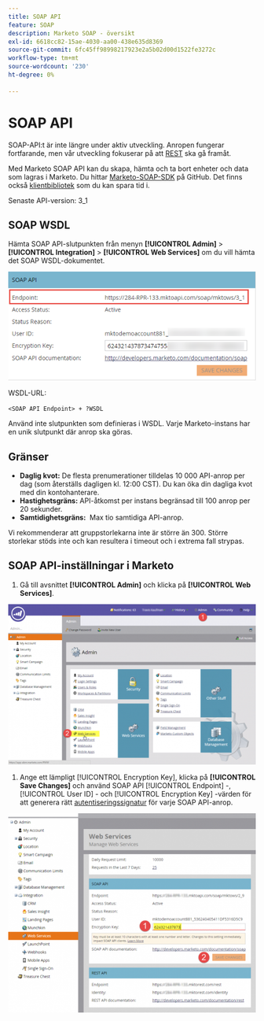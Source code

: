 ```yaml
---
title: SOAP API
feature: SOAP
description: Marketo SOAP - översikt
exl-id: 6618cc82-15ae-4030-aa00-438e635d8369
source-git-commit: 6fc45ff98998217923e2a5b02d00d1522fe3272c
workflow-type: tm+mt
source-wordcount: '230'
ht-degree: 0%

---
```


# SOAP API

SOAP-API:t är inte längre under aktiv utveckling. Anropen fungerar fortfarande, men vår utveckling fokuserar på att [REST](https://developer.adobe.com/marketo-apis/) ska gå framåt.

Med Marketo SOAP API kan du skapa, hämta och ta bort enheter och data som lagras i Marketo. Du hittar [Marketo-SOAP-SDK](https://github.com/Marketo/SOAP-API-Java-Client) på GitHub. Det finns också [klientbibliotek](https://github.com/Marketo/Community-Supported-Client-Libraries) som du kan spara tid i.

Senaste API-version: 3_1

## SOAP WSDL

Hämta SOAP API-slutpunkten från menyn **[!UICONTROL Admin]** > **[!UICONTROL Integration]** > **[!UICONTROL Web Services]** om du vill hämta det SOAP WSDL-dokumentet.

![SOAP slutpunkt](assets/endpoint-soap.png)

WSDL-URL:

`<SOAP API Endpoint> + ?WSDL`

Använd inte slutpunkten som definieras i WSDL. Varje Marketo-instans har en unik slutpunkt där anrop ska göras.

## Gränser

- **Daglig kvot:** De flesta prenumerationer tilldelas 10 000 API-anrop per dag (som återställs dagligen kl. 12:00 CST). Du kan öka din dagliga kvot med din kontohanterare.
- **Hastighetsgräns:** API-åtkomst per instans begränsad till 100 anrop per 20 sekunder.
- **Samtidighetsgräns:**  Max tio samtidiga API-anrop.

Vi rekommenderar att gruppstorlekarna inte är större än 300. Större storlekar stöds inte och kan resultera i timeout och i extrema fall strypas.

## SOAP API-inställningar i Marketo

1. Gå till avsnittet **[!UICONTROL Admin]** och klicka på **[!UICONTROL Web Services]**.

![admin-web-services2](assets/admin-web-services2.png)

1. Ange ett lämpligt [!UICONTROL Encryption Key], klicka på **[!UICONTROL Save Changes]** och använd SOAP API [!UICONTROL Endpoint] -, [!UICONTROL User ID] - och [!UICONTROL Encryption Key] -värden för att generera rätt [autentiseringssignatur](authentication-signature.md) för varje SOAP API-anrop.

![admin-web-services3](assets/admin-web-services3.png)
